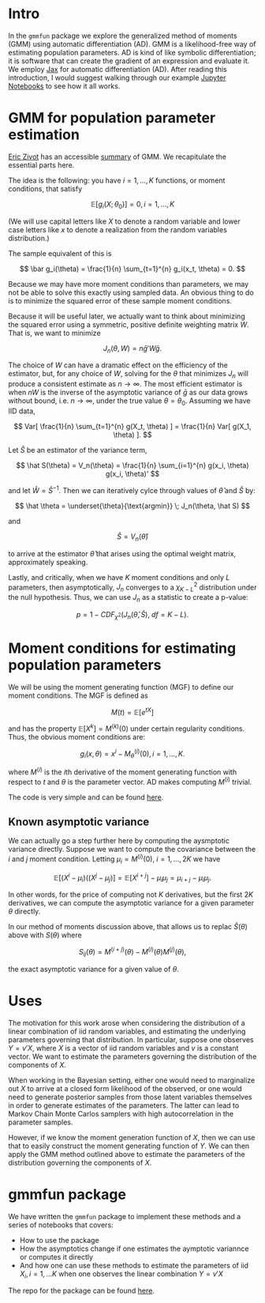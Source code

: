 # Intro

In the `gmmfun` package we explore the generalized method of moments (GMM) using automatic differentiation (AD).  GMM is a likelihood-free way of estimating population parameters.  AD is kind of like symbolic differentiation; it is software that can create the gradient of an expression and evaluate it. We employ [Jax](https://jax.readthedocs.io/en/latest/index.html) for automatic differentiation (AD).  After reading this introduction, I would suggest walking through our example [Jupyter Notebooks](https://github.com/jwindle/gmmfun/tree/main/notebooks) to see how it all works.


# GMM for population parameter estimation

[Eric Zivot](https://faculty.washington.edu/ezivot) has an accessible [summary](https://faculty.washington.edu/ezivot/econ583/gmm.pdf) of GMM.  We recapitulate the essential parts here.

The idea is the following: you have $i = 1, \ldots, K$ functions, or moment conditions, that satisfy 

$$
\mathbb{E}[g_i(X; \theta_0)] = 0, i = 1, \ldots, K
$$

(We will use capital letters like $X$ to denote a random variable and lower case letters like $x$ to denote a realization from the random variables distribution.)

The sample equivalent of this is

$$
\bar g_i(\theta) = \frac{1}{n} \sum_{t=1}^{n} g_i(x_t, \theta) = 0.
$$

Because we may have more moment conditions than parameters, we may not be able to solve this exactly using sampled data.  An obvious thing to do is to  minimize the squared error of these sample moment conditions.  

Because it will be useful later, we actually want to think about minimizing the squared error using a symmetric, positive definite weighting matrix $W$.  That is, we want to minimize

$$
J_n(\theta, W) = n \bar g' W \bar g.
$$

The choice of $W$ can have a dramatic effect on the efficiency of the estimator, but, for any choice of $W$, solving for the $\theta$ that minimizes $J_n$ will produce a consistent estimate as $n \rightarrow \infty$.  The most efficient estimator is when $n W$ is the inverse of the asymptotic variance of $\bar g$ as our data grows without bound, i.e. $n \rightarrow \infty$, under the true value $\theta = \theta_0$.  Assuming we have IID data,

$$
Var[ \frac{1}{n} \sum_{t=1}^{n} g(X_t, \theta) ] = \frac{1}{n} Var[ g(X_1, \theta) ].
$$

Let $\hat S$ be an estimator of the variance term,

$$
\hat S(\theta) = V_n(\theta) = \frac{1}{n} \sum_{i=1}^{n} g(x_i, \theta) g(x_i, \theta)'
$$

and let $\hat W = \hat S^{-1}$.  Then we can iteratively cylce through values of $\hat \theta$ and $\hat S$ by:

$$
\hat \theta = \underset{\theta}{\text{argmin}} \; J_n(\theta, \hat S)
$$

and

$$
\hat S = V_n(\hat \theta)
$$

to arrive at the estimator $\hat \theta$ that arises using the optimal weight matrix, approximately speaking.

Lastly, and critically, when we have $K$ moment conditions and only $L$ parameters, then asymptotically, $J_n$ converges to a $\chi^2_{K-L}$ distribution under the null hypothesis.  Thus, we can use $J_n$ as a statistic to create a p-value:

$$
p = 1 - CDF_{\chi^2}(J_n(\hat \theta, \hat S), \; df=K - L).
$$


# Moment conditions for estimating population parameters

We will be using the moment generating function (MGF) to define our moment conditions.  The MGF is defined as

$$
M(t) = \mathbb{E}[e^{t X}]
$$

and has the property $\mathbb{E}[X^k] = M^{(k)}(0)$ under certain regularity conditions.  Thus, the obvious moment conditions are:

$$
g_i(x, \theta) = x^i - M_\theta^{(i)}(0), i = 1, \ldots, K.
$$

where $M^{(i)}$ is the $i$th derivative of the moment generating function with respect to $t$ and $\theta$ is the parameter vector.  AD makes computing $M^{(i)}$ trivial.

The code is very simple and can be found [here](https://github.com/jwindle/gmmfun).


## Known asymptotic variance

We can actually go a step further here by computing the aysmptotic variance directly.  Suppose we want to compute the covariance between the $i$ and $j$ moment condition.  Letting $\mu_i = M^{(i)}(0)$, $i=1, \ldots, 2K$ we have

$$
\mathbb{E}[(X^i - \mu_i)((X^j - \mu_j)] = 
\mathbb{E}[X^{i+j}] - \mu_i \mu_j = \mu_{i+j} - \mu_i \mu_j.
$$

In other words, for the price of computing not $K$ derivatives, but the first $2K$ derivatives, we can compute the asymptotic variance for a given parameter $\theta$ directly.

In our method of moments discussion above, that allows us to replac $\hat S(\theta)$ above with $S(\theta)$ where

$$
S_{ij}(\theta) = M^{(i+j)}(\theta) - M^{(i)}(\theta) M^{(j)}(\theta),
$$

the exact asymptotic variance for a given value of $\theta$.


# Uses

The motivation for this work arose when considering the distribution of a linear combination of iid random variables, and estimating the underlying parameters governing that distribution.  In particular, suppose one observes $Y = v' X$, where $X$ is a vector of iid random variables and $v$ is a constant vector.  We want to estimate the parameters governing the distribution of the components of $X$.

When working in the Bayesian setting, either one would need to marginalize out $X$ to arrive at a closed form likelihood of the observed, or one would need to generate posterior samples from those latent variables themselves in order to generate estimates of the parameters.  The latter can lead to Markov Chain Monte Carlos samplers with high autocorrelation in the parameter samples.

However, if we know the moment generation function of $X$, then we can use that to easily construct the moment generating function of $Y$.  We can then apply the GMM method outlined above to estimate the parameters of the distribution governing the components of $X$.


# gmmfun package

We have written the `gmmfun` package to implement these methods and a series of notebooks that covers:

  - How to use the package
  - How the asymptotics change if one estimates the aymptotic variannce or computes it directly
  - And how one can use these methods to estimate the parameters of iid $X_i, i = 1, \ldots K$ when one observes the linear combination $Y = v' X$

The repo for the package can be found [here](https://github.com/jwindle/gmmfun).
